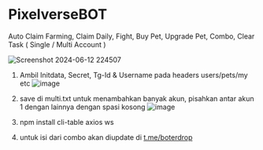# PixelverseBOT
Auto Claim Farming, Claim Daily, Fight, Buy Pet, Upgrade Pet, Combo, Clear Task ( Single / Multi Account )

![Screenshot 2024-06-12 224507](https://github.com/AirDropFamilyIDN/PixelverseBOT/assets/169606426/daca252c-7a19-46c0-b4c3-7ecbeaa3a9cc)

1. Ambil Initdata, Secret, Tg-Id & Username pada headers users/pets/my etc
![image](https://github.com/AirDropFamilyIDN/PixelverseBOT/assets/169606426/f8f1a32c-17d4-42c0-a5c1-eb0773fcaa3f)

2. save di multi.txt untuk menambahkan banyak akun, pisahkan antar akun 1 dengan lainnya dengan spasi kosong
![image](https://github.com/AirDropFamilyIDN/PixelverseBOT/assets/169606426/46c70bc5-079b-435b-b58d-3fd8c2a32384)

3. npm install cli-table axios ws

4. untuk isi dari combo akan diupdate di [t.me/boterdrop](https://t.me/boterdrop)
